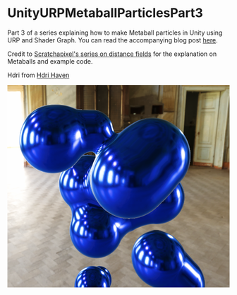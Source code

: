 # UnityURPMetaballParticlesPart3
Part 3 of a series explaining how to make Metaball particles in Unity using URP and Shader Graph. You can read the accompanying blog post [here]().

Credit to [Scratchapixel's series on distance fields](https://www.scratchapixel.com/lessons/advanced-rendering/rendering-distance-fields/basic-sphere-tracer) for the explanation on Metaballs and example code.

Hdri from [Hdri Haven](https://hdrihaven.com/)

![Example](https://github.com/bzgeb/UnityURPMetaballParticlesPart1/blob/main/Metaballs.png)
